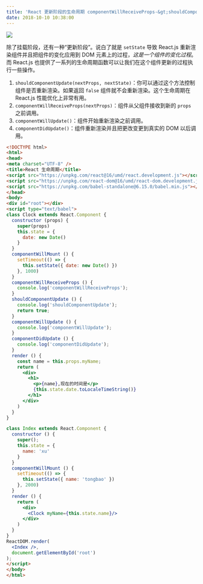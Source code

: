 ```yaml
---
title: 'React 更新阶段的生命周期 componentWillReceiveProps-&gt;shouldComponentUpdate-&gt;componentWillUpdate'
date: 2018-10-10 10:38:00
---   
```

![](https://img-blog.csdn.net/2018101010351869?watermark/2/text/aHR0cHM6Ly9ibG9nLmNzZG4ubmV0L3h1dG9uZ2Jhbw/font/5a6L5L2T/fontsize/400/fill/I0JBQkFCMA/dissolve/70)

除了挂载阶段，还有一种“更新阶段”。说白了就是 `setState` 导致 React.js 重新渲染组件并且把组件的变化应用到 DOM 元素上的过程，*这是一个组件的变化过程*。而 React.js 也提供了一系列的生命周期函数可以让我们在这个组件更新的过程执行一些操作。

1. `shouldComponentUpdate(nextProps, nextState)`：你可以通过这个方法控制组件是否重新渲染。如果返回 `false` 组件就不会重新渲染。这个生命周期在 React.js 性能优化上非常有用。
2. `componentWillReceiveProps(nextProps)`：组件从父组件接收到新的 `props` 之前调用。
3. `componentWillUpdate()`：组件开始重新渲染之前调用。
4. `componentDidUpdate()`：组件重新渲染并且把更改变更到真实的 DOM 以后调用。

```html
<!DOCTYPE html>
<html>
<head>
<meta charset="UTF-8" />
<title>React 生命周期</title>
<script src="https://unpkg.com/react@16/umd/react.development.js"></script>
<script src="https://unpkg.com/react-dom@16/umd/react-dom.development.js"></script>
<script src="https://unpkg.com/babel-standalone@6.15.0/babel.min.js"></script>
</head>
<body>
<div id="root"></div>
<script type="text/babel">
class Clock extends React.Component {
  constructor (props) {
    super(props)
    this.state = {
      date: new Date()
    }
  }
  componentWillMount () {
    setTimeout(() => {
      this.setState({ date: new Date() })
    }, 1000)
  }
  componentWillReceiveProps () {
    console.log('componentWillReceiveProps');
  }
  shouldComponentUpdate () {
    console.log('shouldComponentUpdate');
    return true;
  }
  componentWillUpdate () {
    console.log('componentWillUpdate');
  }
  componentDidUpdate () {
    console.log('componentDidUpdate');
  }
  render () {
    const name = this.props.myName;
    return (
      <div>
        <h1>
          <p>{name},现在的时间是</p>
          {this.state.date.toLocaleTimeString()}
        </h1>
      </div>
    )
  }  
}

class Index extends React.Component {
  constructor () {
    super();
    this.state = {
      name: 'xu'
    }
  }
  componentWillMount () {
    setTimeout(() => {
      this.setState({ name: 'tongbao' })
    }, 2000)
  }  
  render () {
    return (
      <div>
        <Clock myName={this.state.name}/>
      </div>
    )
  }
}
ReactDOM.render(
  <Index />,
  document.getElementById('root')
);
</script>
</body>
</html>
```